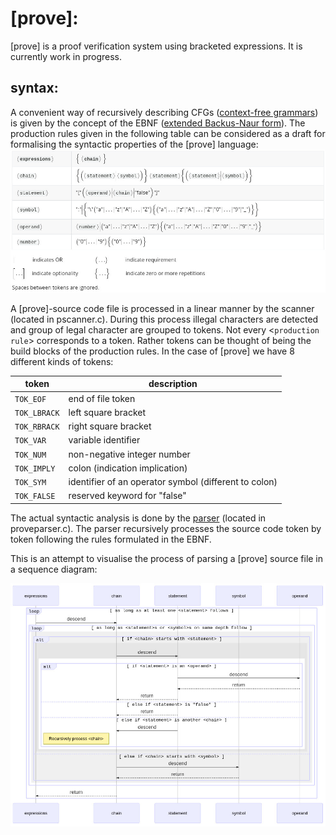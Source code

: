 # [prove]:

[prove] is a proof verification system using bracketed expressions. It is currently work in progress.

## syntax:
A convenient way of recursively describing CFGs ([context-free grammars](https://en.wikipedia.org/wiki/Context-free_grammar)) is given by the concept of the EBNF ([extended Backus-Naur form](https://en.wikipedia.org/wiki/Extended_Backus%E2%80%93Naur_Form)).
The production rules given in the following table can be considered as a draft for formalising the syntactic properties of the [prove] language:
![A draft of the EBNF](https://github.com/g-regex/prove/blob/master/doc/EBNF_pic.jpg?raw=true)

A [prove]-source code file is processed in a linear manner by the scanner (located in pscanner.c). During this process illegal characters are detected and group of legal character are grouped to tokens. Not every <`production rule`> corresponds to a token. Rather tokens can be thought of being the build blocks of the production rules. In the case of [prove] we have 8 different kinds of tokens:

| token        | description                                           |
| ------------ | ----------------------------------------------------- |
| `TOK_EOF`    | end of file token                                     |
| `TOK_LBRACK` | left square bracket                                   |
| `TOK_RBRACK` | right square bracket                                  |
| `TOK_VAR`    | variable identifier                                   |
| `TOK_NUM`    | non-negative integer number                           |
| `TOK_IMPLY`  | colon (indication implication)                        |
| `TOK_SYM`    | identifier of an operator symbol (different to colon) |
| `TOK_FALSE`  | reserved keyword for "false"                          |

The actual syntactic analysis is done by the [parser](https://en.wikipedia.org/wiki/Parsing) (located in proveparser.c). The parser recursively processes the source code token by token following the rules formulated in the EBNF.

This is an attempt to visualise the process of parsing a [prove] source file in a sequence diagram:

![sequence diagramm of the parsing process](https://github.com/g-regex/prove/blob/master/doc/sequence.jpg?raw=true)
